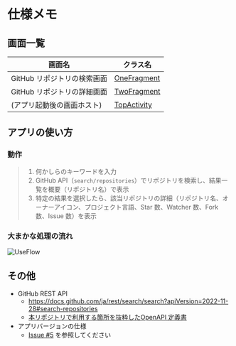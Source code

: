 # 仕様メモ
## 画面一覧
画面名 | クラス名
--- | ---
GitHub リポジトリの検索画面 | [OneFragment](../app/src/main/kotlin/jp/co/yumemi/android/code_check/OneFragment.kt)
GitHub リポジトリの詳細画面 | [TwoFragment](../app/src/main/kotlin/jp/co/yumemi/android/code_check/TwoFragment.kt)
(アプリ起動後の画面ホスト) | [TopActivity](../app/src/main/kotlin/jp/co/yumemi/android/code_check/topActivity.kt)



## アプリの使い方
### 動作
> 1. 何かしらのキーワードを入力
> 2. GitHub API（`search/repositories`）でリポジトリを検索し、結果一覧を概要（リポジトリ名）で表示
> 3. 特定の結果を選択したら、該当リポジトリの詳細（リポジトリ名、オーナーアイコン、プロジェクト言語、Star 数、Watcher 数、Fork 数、Issue 数）を表示

### 大まかな処理の流れ
![UseFlow](https://www.plantuml.com/plantuml/svg/VLJVIzjG57w_VyMXmfWFhU-5YXqu7MnCPhRtsDxfXPg4v5QtjoNPcCx1L3OAhYejRdE3TWEL3kFmZxbDqluNk_bXUsygXX32FT_vpdVETv8vYwechQ_Na5gXkWdFBMoY5VqLvCg6aOEfnsHrZJwerJ42VXaSIoh4K3KAYcwKAvHi4Ffw8lPKmmzDTNKTQ_Iss0k2Dv_eLLoR9DtKHubOgm9NWiHuRe7GnVeAF9jVLg2yz2W7gWN96KAeL0Bcj9dROEwlmKNFt_d2N7vtc7i5fHAAUeFyhAWSYd0_apADn3Y72yr4S7_hC6WUXv-zuM6RsTt1QSVl7amZ4PNdMN6n8WGdpV2yFKQtJiEJoqHg4hfLeLpo1lYRevYxpMdyTz_y3r_XNXhokyU3riV8GRAXKYoDNz8rAqrVe6unvnzptPHzxuhPP_xxIsOt9DAnRn8DfqrjASAYeYmjm_3DGV-w5L5bbALMQJf_DwFL0ltbpM6q2mlp2inOM3KhQpCcDdIByAKas8gN8Sf2QQNyP2z9qV1YDpXgeYhErfGboqCMuTa-xt0rBZLsLIOPSQD2eO3kj7P4rF_ROVOESxRxdXUy_SHFcEF4pttcNCS6DRAE2fzCbj3P3teUixUO_JtPmA7T2tzuI4mHkXhyF0lF_qpiwXoVFVz1_0S0 "UseFlow")



## その他
* GitHub REST API
    * https://docs.github.com/ja/rest/search/search?apiVersion=2022-11-28#search-repositories
    * [本リポジトリで利用する箇所を抜粋したOpenAPI 定義書](./github.yaml)
* アプリバージョンの仕様
    * [Issue #5](https://github.com/tshion/yumemi-inc_android-engineer-codecheck/issues/5) を参照してください
